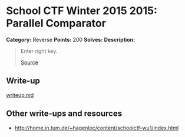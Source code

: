 # School CTF Winter 2015 2015: Parallel Comparator

**Category:** Reverse
**Points:** 200
**Solves:** 
**Description:**

> Enter right key.
> 
> 
> [Source](task11_79e3a03bc339d6cbe51c0e8f22bd59234461f4f4.c)


## Write-up

[writeup.md](./writeup.md)

## Other write-ups and resources

* <http://home.in.tum.de/~hagenloc/content/schoolctf-wu1/index.html>
